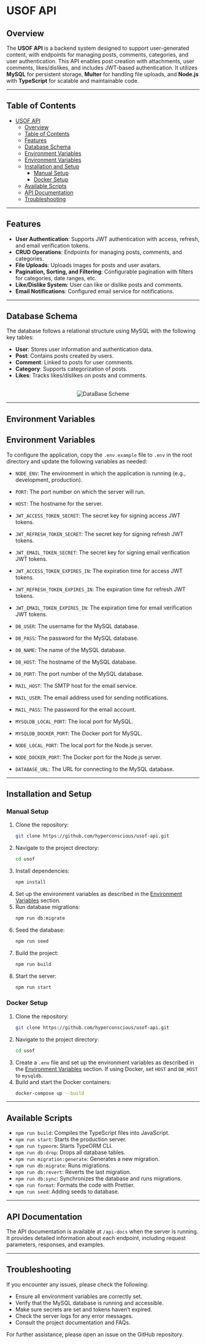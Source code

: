 # USOF API

## Overview

The **USOF API** is a backend system designed to support user-generated content, with endpoints for managing posts, comments, categories, and user authentication. This API enables post creation with attachments, user comments, likes/dislikes, and includes JWT-based authentication. It utilizes **MySQL** for persistent storage, **Multer** for handling file uploads, and **Node.js** with **TypeScript** for scalable and maintainable code.

---

## Table of Contents
- [USOF API](#usof-api)
  - [Overview](#overview)
  - [Table of Contents](#table-of-contents)
  - [Features](#features)
  - [Database Schema](#database-schema)
  - [Environment Variables](#environment-variables)
  - [Environment Variables](#environment-variables-1)
  - [Installation and Setup](#installation-and-setup)
    - [Manual Setup](#manual-setup)
    - [Docker Setup](#docker-setup)
  - [Available Scripts](#available-scripts)
  - [API Documentation](#api-documentation)
  - [Troubleshooting](#troubleshooting)

---

## Features

- **User Authentication**: Supports JWT authentication with access, refresh, and email verification tokens.
- **CRUD Operations**: Endpoints for managing posts, comments, and categories.
- **File Uploads**: Uploads images for posts and user avatars.
- **Pagination, Sorting, and Filtering**: Configurable pagination with filters for categories, date ranges, etc.
- **Like/Dislike System**: User can like or dislike posts and comments.
- **Email Notifications**: Configured email service for notifications.

---

## Database Schema


The database follows a relational structure using MySQL with the following key tables:
- **User**: Stores user information and authentication data.
- **Post**: Contains posts created by users.
- **Comment**: Linked to posts for user comments.
- **Category**: Supports categorization of posts.
- **Likes**: Tracks likes/dislikes on posts and comments.

<p align="center">
  <br>
  <img src="https://i.ibb.co/5jGzR50/Screenshot-12.png" alt="DataBase Scheme">
</p>


---

## Environment Variables


## Environment Variables

To configure the application, copy the `.env.example` file to `.env` in the root directory and update the following variables as needed:

- `NODE_ENV`: The environment in which the application is running (e.g., development, production).
- `PORT`: The port number on which the server will run.
- `HOST`: The hostname for the server.

- `JWT_ACCESS_TOKEN_SECRET`: The secret key for signing access JWT tokens.
- `JWT_REFRESH_TOKEN_SECRET`: The secret key for signing refresh JWT tokens.
- `JWT_EMAIL_TOKEN_SECRET`: The secret key for signing email verification JWT tokens.

- `JWT_ACCESS_TOKEN_EXPIRES_IN`: The expiration time for access JWT tokens.
- `JWT_REFRESH_TOKEN_EXPIRES_IN`: The expiration time for refresh JWT tokens.
- `JWT_EMAIL_TOKEN_EXPIRES_IN`: The expiration time for email verification JWT tokens.

- `DB_USER`: The username for the MySQL database.
- `DB_PASS`: The password for the MySQL database.
- `DB_NAME`: The name of the MySQL database.
- `DB_HOST`: The hostname of the MySQL database.
- `DB_PORT`: The port number of the MySQL database.

- `MAIL_HOST`: The SMTP host for the email service.
- `MAIL_USER`: The email address used for sending notifications.
- `MAIL_PASS`: The password for the email account.

- `MYSQLDB_LOCAL_PORT`: The local port for MySQL.
- `MYSQLDB_DOCKER_PORT`: The Docker port for MySQL.

- `NODE_LOCAL_PORT`: The local port for the Node.js server.
- `NODE_DOCKER_PORT`: The Docker port for the Node.js server.

- `DATABASE_URL`: The URL for connecting to the MySQL database.


---

## Installation and Setup

### Manual Setup

1. Clone the repository:
    ```sh
    git clone https://github.com/hyperconscious/usof-api.git
    ```
2. Navigate to the project directory:
    ```sh
    cd usof
    ```
3. Install dependencies:
    ```sh
    npm install
    ```
4. Set up the environment variables as described in the [Environment Variables](#environment-variables) section.
5. Run database migrations:
    ```sh
    npm run db:migrate
    ```
6. Seed the database:
    ```sh
    npm run seed
    ```
7. Build the project:
    ```sh
    npm run build
    ```
8. Start the server:
    ```sh
    npm run start
    ```

### Docker Setup

1. Clone the repository:
    ```sh
    git clone https://github.com/hyperconscious/usof-api.git
    ```
2. Navigate to the project directory:
    ```sh
    cd usof
    ```
3. Create a `.env` file and set up the environment variables as described in the [Environment Variables](#environment-variables) section. If using Docker, set `HOST` and `DB_HOST` to `mysqldb`.
4. Build and start the Docker containers:
    ```sh
    docker-compose up --build
    ```

---

## Available Scripts

- `npm run build`: Compiles the TypeScript files into JavaScript.
- `npm run start`: Starts the production server.
- `npm run typeorm`: Starts TypeORM CLI.
- `npm run db:drop`: Drops all database tables.
- `npm run migration:generate`: Generates a new migration.
- `npm run db:migrate`: Runs migrations.
- `npm run db:revert`: Reverts the last migration.
- `npm run db:sync`: Synchronizes the database and runs migrations.
- `npm run format`: Formats the code with Prettier.
- `npm run seed`: Adding seeds to database.


---

## API Documentation

The API documentation is available at `/api-docs` when the server is running. It provides detailed information about each endpoint, including request parameters, responses, and examples.

---

## Troubleshooting

If you encounter any issues, please check the following:

- Ensure all environment variables are correctly set.
- Verify that the MySQL database is running and accessible.
- Make sure secrets are set and tokens haven’t expired.
- Check the server logs for any error messages.
- Consult the project documentation and FAQs.

For further assistance, please open an issue on the GitHub repository.